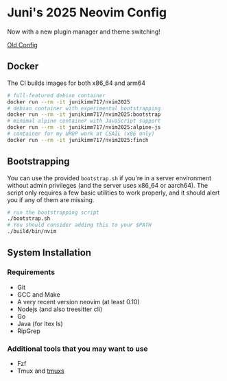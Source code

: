 # Juni's 2025 Neovim Config

Now with a new plugin manager and theme switching!

[Old Config](https://git.junickim.me/junikimm717/nvim2023)

## Docker

The CI builds images for both x86_64 and arm64

```bash
# full-featured debian container
docker run --rm -it junikimm717/nvim2025
# debian container with experimental bootstrapping
docker run --rm -it junikimm717/nvim2025:bootstrap
# minimal alpine container with JavaScript support
docker run --rm -it junikimm717/nvim2025:alpine-js
# container for my UROP work at CSAIL (x86 only)
docker run --rm -it junikimm717/nvim2025:finch
```

## Bootstrapping

You can use the provided `bootstrap.sh` if you're in a server environment
without admin privileges (and the server uses x86_64 or aarch64). The script
only requires a few basic utilities to work properly, and it should alert you if
any of them are missing.

```sh
# run the bootstrapping script
./bootstrap.sh
# You should consider adding this to your $PATH
./build/bin/nvim
```

## System Installation

### Requirements

- Git
- GCC and Make
- A very recent version neovim (at least 0.10)
- Nodejs (and also treesitter cli)
- Go
- Java (for ltex ls)
- RipGrep

### Additional tools that you may want to use

- Fzf
- Tmux and [tmuxs](https://github.com/junikimm717/tmuxs)
